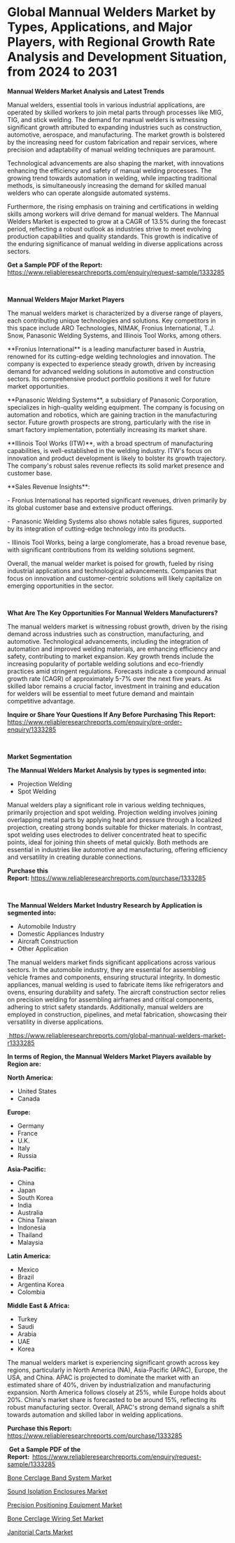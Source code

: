 <p><h1>Global Mannual Welders Market by Types, Applications, and Major Players, with Regional Growth Rate Analysis and Development Situation, from 2024 to 2031</h1></p><p><strong>Mannual Welders Market Analysis and Latest Trends</strong></p>
<p><p>Manual welders, essential tools in various industrial applications, are operated by skilled workers to join metal parts through processes like MIG, TIG, and stick welding. The demand for manual welders is witnessing significant growth attributed to expanding industries such as construction, automotive, aerospace, and manufacturing. The market growth is bolstered by the increasing need for custom fabrication and repair services, where precision and adaptability of manual welding techniques are paramount.</p><p>Technological advancements are also shaping the market, with innovations enhancing the efficiency and safety of manual welding processes. The growing trend towards automation in welding, while impacting traditional methods, is simultaneously increasing the demand for skilled manual welders who can operate alongside automated systems.</p><p>Furthermore, the rising emphasis on training and certifications in welding skills among workers will drive demand for manual welders. The Mannual Welders Market is expected to grow at a CAGR of 13.5% during the forecast period, reflecting a robust outlook as industries strive to meet evolving production capabilities and quality standards. This growth is indicative of the enduring significance of manual welding in diverse applications across sectors.</p></p>
<p><strong>Get a Sample PDF of the Report:&nbsp;</strong> <a href="https://www.reliableresearchreports.com/enquiry/request-sample/1333285?utm_campaign=1393&utm_medium=2&utm_source=Github&utm_content=ia&utm_term=01102024&utm_id=mannual-welders">https://www.reliableresearchreports.com/enquiry/request-sample/1333285</a></p>
<p>&nbsp;</p>
<p><strong>Mannual Welders Major Market Players</strong></p>
<p><p>The manual welders market is characterized by a diverse range of players, each contributing unique technologies and solutions. Key competitors in this space include ARO Technologies, NIMAK, Fronius International, T.J. Snow, Panasonic Welding Systems, and Illinois Tool Works, among others.</p><p>**Fronius International** is a leading manufacturer based in Austria, renowned for its cutting-edge welding technologies and innovation. The company is expected to experience steady growth, driven by increasing demand for advanced welding solutions in automotive and construction sectors. Its comprehensive product portfolio positions it well for future market opportunities.</p><p>**Panasonic Welding Systems**, a subsidiary of Panasonic Corporation, specializes in high-quality welding equipment. The company is focusing on automation and robotics, which are gaining traction in the manufacturing sector. Future growth prospects are strong, particularly with the rise in smart factory implementation, potentially increasing its market share.</p><p>**Illinois Tool Works (ITW)**, with a broad spectrum of manufacturing capabilities, is well-established in the welding industry. ITW's focus on innovation and product development is likely to bolster its growth trajectory. The company's robust sales revenue reflects its solid market presence and customer base.</p><p>**Sales Revenue Insights**: </p><p>- Fronius International has reported significant revenues, driven primarily by its global customer base and extensive product offerings.</p><p>- Panasonic Welding Systems also shows notable sales figures, supported by its integration of cutting-edge technology into its products.</p><p>- Illinois Tool Works, being a large conglomerate, has a broad revenue base, with significant contributions from its welding solutions segment.</p><p>Overall, the manual welder market is poised for growth, fueled by rising industrial applications and technological advancements. Companies that focus on innovation and customer-centric solutions will likely capitalize on emerging opportunities in the sector.</p></p>
<p>&nbsp;</p>
<p><strong>What Are The Key Opportunities For Mannual Welders Manufacturers?</strong></p>
<p><p>The manual welders market is witnessing robust growth, driven by the rising demand across industries such as construction, manufacturing, and automotive. Technological advancements, including the integration of automation and improved welding materials, are enhancing efficiency and safety, contributing to market expansion. Key growth trends include the increasing popularity of portable welding solutions and eco-friendly practices amid stringent regulations. Forecasts indicate a compound annual growth rate (CAGR) of approximately 5-7% over the next five years. As skilled labor remains a crucial factor, investment in training and education for welders will be essential to meet future demand and maintain competitive advantage.</p></p>
<p><strong>Inquire or Share Your Questions If Any Before Purchasing This Report:</strong> <a href="https://www.reliableresearchreports.com/enquiry/pre-order-enquiry/1333285?utm_campaign=1393&utm_medium=2&utm_source=Github&utm_content=ia&utm_term=01102024&utm_id=mannual-welders">https://www.reliableresearchreports.com/enquiry/pre-order-enquiry/1333285</a></p>
<p>&nbsp;</p>
<p><strong>Market Segmentation</strong></p>
<p><strong>The Mannual Welders Market Analysis by types is segmented into:</strong></p>
<p><ul><li>Projection Welding</li><li>Spot Welding</li></ul></p>
<p><p>Manual welders play a significant role in various welding techniques, primarily projection and spot welding. Projection welding involves joining overlapping metal parts by applying heat and pressure through a localized projection, creating strong bonds suitable for thicker materials. In contrast, spot welding uses electrodes to deliver concentrated heat to specific points, ideal for joining thin sheets of metal quickly. Both methods are essential in industries like automotive and manufacturing, offering efficiency and versatility in creating durable connections.</p></p>
<p><strong>Purchase this Report:&nbsp;</strong><a href="https://www.reliableresearchreports.com/purchase/1333285?utm_campaign=1393&utm_medium=2&utm_source=Github&utm_content=ia&utm_term=01102024&utm_id=mannual-welders">https://www.reliableresearchreports.com/purchase/1333285</a></p>
<p>&nbsp;</p>
<p><strong>The Mannual Welders Market Industry Research by Application is segmented into:</strong></p>
<p><ul><li>Automobile Industry</li><li>Domestic Appliances Industry</li><li>Aircraft Construction</li><li>Other Application</li></ul></p>
<p><p>The manual welders market finds significant applications across various sectors. In the automobile industry, they are essential for assembling vehicle frames and components, ensuring structural integrity. In domestic appliances, manual welding is used to fabricate items like refrigerators and ovens, ensuring durability and safety. The aircraft construction sector relies on precision welding for assembling airframes and critical components, adhering to strict safety standards. Additionally, manual welders are employed in construction, pipelines, and metal fabrication, showcasing their versatility in diverse applications.</p></p>
<p><a href="https://www.reliableresearchreports.com/global-mannual-welders-market-r1333285?utm_campaign=1393&utm_medium=2&utm_source=Github&utm_content=ia&utm_term=01102024&utm_id=mannual-welders">&nbsp;https://www.reliableresearchreports.com/global-mannual-welders-market-r1333285</a></p>
<p><strong>In terms of Region, the Mannual Welders Market Players available by Region are:</strong></p>
<p>
    <p> <strong> North America: </strong>
        <ul>
            <li>United States</li>
            <li>Canada</li>
        </ul>
        </p> 
    <p> <strong> Europe: </strong>
        <ul>
            <li>Germany</li>
            <li>France</li>
            <li>U.K.</li>
            <li>Italy</li>
            <li>Russia</li>
        </ul>
        </p> 
    <p> <strong> Asia-Pacific: </strong>
        <ul>
            <li>China</li>
            <li>Japan</li>
            <li>South Korea</li>
            <li>India</li>
            <li>Australia</li>
            <li>China Taiwan</li>
            <li>Indonesia</li>
            <li>Thailand</li>
            <li>Malaysia</li>
        </ul>
        </p> 
    <p> <strong> Latin America: </strong>
        <ul>
            <li>Mexico</li>
            <li>Brazil</li>
            <li>Argentina Korea</li>
            <li>Colombia</li>
        </ul>
        </p> 
    <p> <strong> Middle East & Africa: </strong>
        <ul>
            <li>Turkey</li>
            <li>Saudi</li>
            <li>Arabia</li>
            <li>UAE</li>
            <li>Korea</li>
        </ul>
    </p>
    </p>
<p><p>The manual welders market is experiencing significant growth across key regions, particularly in North America (NA), Asia-Pacific (APAC), Europe, the USA, and China. APAC is projected to dominate the market with an estimated share of 40%, driven by industrialization and manufacturing expansion. North America follows closely at 25%, while Europe holds about 20%. China's market share is forecasted to be around 15%, reflecting its robust manufacturing sector. Overall, APAC's strong demand signals a shift towards automation and skilled labor in welding applications.</p></p>
<p><strong>Purchase this Report: </strong><a href="https://www.reliableresearchreports.com/purchase/1333285?utm_campaign=1393&utm_medium=2&utm_source=Github&utm_content=ia&utm_term=01102024&utm_id=mannual-welders">https://www.reliableresearchreports.com/purchase/1333285</a></p>
<p>&nbsp;<strong>Get a Sample PDF of the Report:&nbsp;&nbsp;</strong><a href="https://www.reliableresearchreports.com/enquiry/request-sample/1333285?utm_campaign=1393&utm_medium=2&utm_source=Github&utm_content=ia&utm_term=01102024&utm_id=mannual-welders">https://www.reliableresearchreports.com/enquiry/request-sample/1333285</a></p>
<p><strong></strong></p>
<p><p><a href="https://issuu.com/reportprime-2/docs/bone-cerclage-band-system-market-si_2f3f79a0615800?utm_campaign=1393&utm_medium=2&utm_source=Github&utm_content=ia&utm_term=01102024&utm_id=mannual-welders">Bone Cerclage Band System Market</a></p><p><a href="https://www.linkedin.com/pulse/sound-isolation-enclosures-market-industry-landscape-growth-trajectories-owpxe?utm_campaign=1393&utm_medium=2&utm_source=Github&utm_content=ia&utm_term=01102024&utm_id=mannual-welders">Sound Isolation Enclosures Market</a></p><p><a href="https://www.linkedin.com/pulse/precision-positioning-equipment-market-research-report-2024-gskyc?utm_campaign=1393&utm_medium=2&utm_source=Github&utm_content=ia&utm_term=01102024&utm_id=mannual-welders">Precision Positioning Equipment Market</a></p><p><a href="https://issuu.com/reportprime-2/docs/bone-cerclage-wiring-set-market-siz_331b89d36fc619?utm_campaign=1393&utm_medium=2&utm_source=Github&utm_content=ia&utm_term=01102024&utm_id=mannual-welders">Bone Cerclage Wiring Set Market</a></p><p><a href="https://www.linkedin.com/pulse/global-janitorial-carts-market-status-2024-2031-forecast-srwnc?utm_campaign=1393&utm_medium=2&utm_source=Github&utm_content=ia&utm_term=01102024&utm_id=mannual-welders">Janitorial Carts Market</a></p></p>